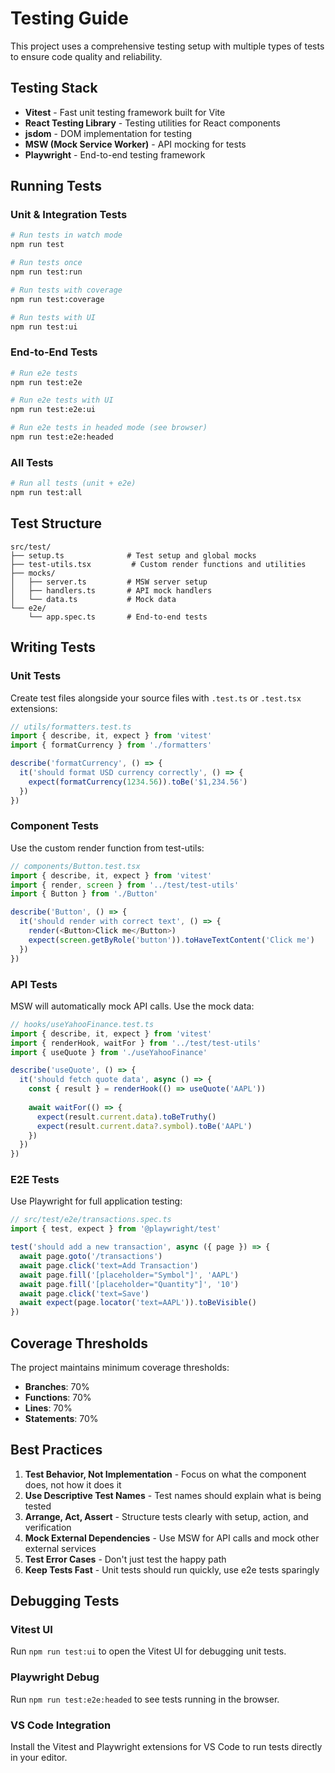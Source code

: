 # Testing Guide

This project uses a comprehensive testing setup with multiple types of tests to ensure code quality and reliability.

## Testing Stack

- **Vitest** - Fast unit testing framework built for Vite
- **React Testing Library** - Testing utilities for React components
- **jsdom** - DOM implementation for testing
- **MSW (Mock Service Worker)** - API mocking for tests
- **Playwright** - End-to-end testing framework

## Running Tests

### Unit & Integration Tests

```bash
# Run tests in watch mode
npm run test

# Run tests once
npm run test:run

# Run tests with coverage
npm run test:coverage

# Run tests with UI
npm run test:ui
```

### End-to-End Tests

```bash
# Run e2e tests
npm run test:e2e

# Run e2e tests with UI
npm run test:e2e:ui

# Run e2e tests in headed mode (see browser)
npm run test:e2e:headed
```

### All Tests

```bash
# Run all tests (unit + e2e)
npm run test:all
```

## Test Structure

```
src/test/
├── setup.ts              # Test setup and global mocks
├── test-utils.tsx         # Custom render functions and utilities
├── mocks/
│   ├── server.ts         # MSW server setup
│   ├── handlers.ts       # API mock handlers
│   └── data.ts           # Mock data
└── e2e/
    └── app.spec.ts       # End-to-end tests
```

## Writing Tests

### Unit Tests

Create test files alongside your source files with `.test.ts` or `.test.tsx` extensions:

```typescript
// utils/formatters.test.ts
import { describe, it, expect } from 'vitest'
import { formatCurrency } from './formatters'

describe('formatCurrency', () => {
  it('should format USD currency correctly', () => {
    expect(formatCurrency(1234.56)).toBe('$1,234.56')
  })
})
```

### Component Tests

Use the custom render function from test-utils:

```typescript
// components/Button.test.tsx
import { describe, it, expect } from 'vitest'
import { render, screen } from '../test/test-utils'
import { Button } from './Button'

describe('Button', () => {
  it('should render with correct text', () => {
    render(<Button>Click me</Button>)
    expect(screen.getByRole('button')).toHaveTextContent('Click me')
  })
})
```

### API Tests

MSW will automatically mock API calls. Use the mock data:

```typescript
// hooks/useYahooFinance.test.ts
import { describe, it, expect } from 'vitest'
import { renderHook, waitFor } from '../test/test-utils'
import { useQuote } from './useYahooFinance'

describe('useQuote', () => {
  it('should fetch quote data', async () => {
    const { result } = renderHook(() => useQuote('AAPL'))
    
    await waitFor(() => {
      expect(result.current.data).toBeTruthy()
      expect(result.current.data?.symbol).toBe('AAPL')
    })
  })
})
```

### E2E Tests

Use Playwright for full application testing:

```typescript
// src/test/e2e/transactions.spec.ts
import { test, expect } from '@playwright/test'

test('should add a new transaction', async ({ page }) => {
  await page.goto('/transactions')
  await page.click('text=Add Transaction')
  await page.fill('[placeholder="Symbol"]', 'AAPL')
  await page.fill('[placeholder="Quantity"]', '10')
  await page.click('text=Save')
  await expect(page.locator('text=AAPL')).toBeVisible()
})
```

## Coverage Thresholds

The project maintains minimum coverage thresholds:

- **Branches**: 70%
- **Functions**: 70%
- **Lines**: 70%
- **Statements**: 70%

## Best Practices

1. **Test Behavior, Not Implementation** - Focus on what the component does, not how it does it
2. **Use Descriptive Test Names** - Test names should explain what is being tested
3. **Arrange, Act, Assert** - Structure tests clearly with setup, action, and verification
4. **Mock External Dependencies** - Use MSW for API calls and mock other external services
5. **Test Error Cases** - Don't just test the happy path
6. **Keep Tests Fast** - Unit tests should run quickly, use e2e tests sparingly

## Debugging Tests

### Vitest UI
Run `npm run test:ui` to open the Vitest UI for debugging unit tests.

### Playwright Debug
Run `npm run test:e2e:headed` to see tests running in the browser.

### VS Code Integration
Install the Vitest and Playwright extensions for VS Code to run tests directly in your editor.
